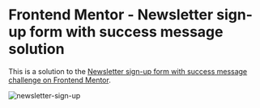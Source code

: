 # Frontend Mentor - Newsletter sign-up form with success message solution

This is a solution to the [Newsletter sign-up form with success message challenge on Frontend Mentor](https://www.frontendmentor.io/challenges/newsletter-signup-form-with-success-message-3FC1AZbNrv).

![newsletter-sign-up](https://github.com/user-attachments/assets/aa578f5d-0ec2-4700-8c6c-c198748621f3)
